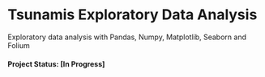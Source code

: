 # Tsunamis Exploratory Data Analysis
Exploratory data analysis with Pandas, Numpy, Matplotlib, Seaborn and Folium

#### Project Status: [In Progress]

